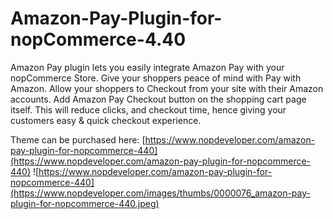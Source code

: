 # Amazon-Pay-Plugin-for-nopCommerce-4.40
Amazon Pay plugin lets you easily integrate Amazon Pay with your nopCommerce Store.  Give your shoppers peace of mind with Pay with Amazon. Allow your shoppers to Checkout from your site with their Amazon accounts. Add Amazon Pay Checkout button on the shopping cart page itself. This will reduce clicks, and checkout time, hence giving your customers easy &amp; quick checkout experience.


Theme can be purchased here: [https://www.nopdeveloper.com/amazon-pay-plugin-for-nopcommerce-440](https://www.nopdeveloper.com/amazon-pay-plugin-for-nopcommerce-440)
![https://www.nopdeveloper.com/amazon-pay-plugin-for-nopcommerce-440](https://www.nopdeveloper.com/images/thumbs/0000076_amazon-pay-plugin-for-nopcommerce-440.jpeg)
